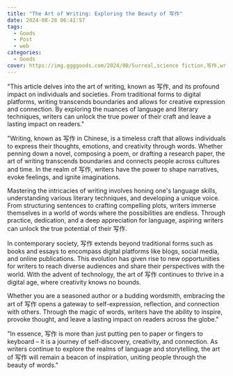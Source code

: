```yaml
---
title: "The Art of Writing: Exploring the Beauty of 写作"
date: 2024-08-28 06:41:57
tags:
  - Goods
  - Post
  - web
categories:
  - Goods
cover: https://img.ggggoods.com/2024/08/Surreal,science fiction,写作,writing,technology,tech,diagrams,renderings,colors_20240830_00001_.png
---
```


"This article delves into the art of writing, known as 写作, and its profound impact on individuals and societies. From traditional forms to digital platforms, writing transcends boundaries and allows for creative expression and connection. By exploring the nuances of language and literary techniques, writers can unlock the true power of their craft and leave a lasting impact on readers."

"Writing, known as 写作 in Chinese, is a timeless craft that allows individuals to express their thoughts, emotions, and creativity through words. Whether penning down a novel, composing a poem, or drafting a research paper, the art of writing transcends boundaries and connects people across cultures and time. In the realm of 写作, writers have the power to shape narratives, evoke feelings, and ignite imaginations.

Mastering the intricacies of writing involves honing one's language skills, understanding various literary techniques, and developing a unique voice. From structuring sentences to crafting compelling plots, writers immerse themselves in a world of words where the possibilities are endless. Through practice, dedication, and a deep appreciation for language, aspiring writers can unlock the true potential of their 写作.

In contemporary society, 写作 extends beyond traditional forms such as books and essays to encompass digital platforms like blogs, social media, and online publications. This evolution has given rise to new opportunities for writers to reach diverse audiences and share their perspectives with the world. With the advent of technology, the art of 写作 continues to thrive in a digital age, where creativity knows no bounds.

Whether you are a seasoned author or a budding wordsmith, embracing the art of 写作 opens a gateway to self-expression, reflection, and connection with others. Through the magic of words, writers have the ability to inspire, provoke thought, and leave a lasting impact on readers across the globe."

"In essence, 写作 is more than just putting pen to paper or fingers to keyboard – it is a journey of self-discovery, creativity, and connection. As writers continue to explore the realms of language and storytelling, the art of 写作 will remain a beacon of inspiration, uniting people through the beauty of words."
